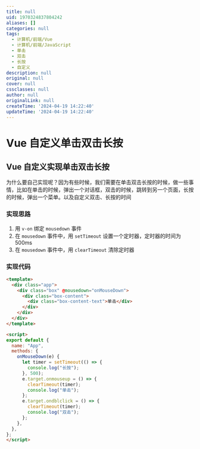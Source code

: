 ```yaml
---
title: null
uid: 1970324837804242
aliases: []
categories: null
tags:
  - 计算机/前端/Vue
  - 计算机/前端/JavaScript
  - 单击
  - 双击
  - 长按
  - 自定义
description: null
original: null
cover: null
cssclasses: null
author: null
originalLink: null
createTime: '2024-04-19 14:22:40'
updateTime: '2024-04-19 14:22:40'
---
```


# Vue 自定义单击双击长按

## Vue 自定义实现单击双击长按

为什么要自己实现呢？因为有些时候，我们需要在单击双击长按的时候，做一些事情，比如在单击的时候，弹出一个对话框，双击的时候，跳转到另一个页面，长按的时候，弹出一个菜单。以及自定义双击、长按的时间

### 实现思路

1. 用 `v-on` 绑定 `mousedown` 事件
2. 在 `mousedown` 事件中，用 `setTimeout` 设置一个定时器，定时器的时间为 500ms
3. 在 `mousedown` 事件中，用 `clearTimeout` 清除定时器

### 实现代码

```html
<template>
  <div class="app">
    <div class="box" @mousedown="onMouseDown">
      <div class="box-content">
        <div class="box-content-text">单击</div>
      </div>
    </div>
  </div>
</template>

<script>
export default {
  name: "App",
  methods: {
    onMouseDown(e) {
      let timer = setTimeout(() => {
        console.log("长按");
      }, 500);
      e.target.onmouseup = () => {
        clearTimeout(timer);
        console.log("单击");
      };
      e.target.ondblclick = () => {
        clearTimeout(timer);
        console.log("双击");
      };
    },
  },
};
</script>

````
